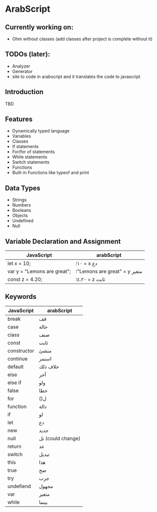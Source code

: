 # ArabScript

## Currently working on:
- Ohm without classes (add classes after project is complete without it)

## TODOs (later):
- Analyzer
- Generator
- site to code in arabscript and it translates the code to javascript

## Introduction

TBD

## Features

- Dynamically typed language
- Variables
- Classes 
- If statements
- For/for of statements
- While statements
- Switch statements 
- Functions 
- Built-in Functions like typeof and print

## Data Types

- Strings
- Numbers 
- Booleans
- Objects
- Undefined
- Null

## Variable Declaration and Assignment
| JavaScript                  | arabScript                    |
| --------------------------- | ----------------------------- |
| let x = 10;                 | ١٠؛ = x دع                    |
| var y = "Lemons are great"; | ؛"Lemons are great" = y متغير |
| const z = 4.20;             | ٤.٢٠؛ = z ثابت                |


## Keywords

| JavaScript | arabScript                   |
| ---------- | -----------------------------|
| break      | قف                           |
| case       | حالة                         |
| class      | صنف                          |
| const      | ثابت                         |
| constructor| منشئ                         |
| continue   | استمر                        |
| default    | خلاف ذلك                      |
| else       | آخر                          |
| else if    | ولو                          |
| false      | خطا                          |
| for        | ()ل                          |
| function   | دالة                         |
| if         | لو                           |
| let        | دع                           |
| new        | جديد                         |
| null       | نل (could change)            |
| return     | عد                           |
| switch     | تبديل                        |
| this       | هذا                          |
| true       | صح                           |
| try        | جرب                          |
| undefiend  | مجهول                        |
| var        | متغير                        |
| while      | بينما                        |
